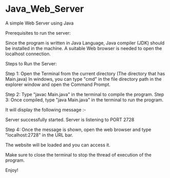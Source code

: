 # Java_Web_Server
A simple Web Server using Java

Prerequisites to run the server:

Since the program is written in Java Language, Java compiler (JDK) should be installed in the machine.
A suitable Web browser is needed to open the localhost connection.

Steps to Run the Server:

Step 1: Open the Terminal from the current directory (The directory that has Main.java) In windows, you can type "cmd" in the file directory path in the explorer window and open the Command Prompt.

Step 2: Type "javac Main.java" in the terminal to compile the program.
Step 3: Once compiled, type "java Main.java" in the terminal to run the program.

It will display the following message :-

Server successfully started.
Server is listening to PORT 2728

Step 4: Once the message is shown, open the web browser and type "localhost:2728" in the URL bar.

The website will be loaded and you can access it.

Make sure to close the terminal to stop the thread of execution of the program.

Enjoy!